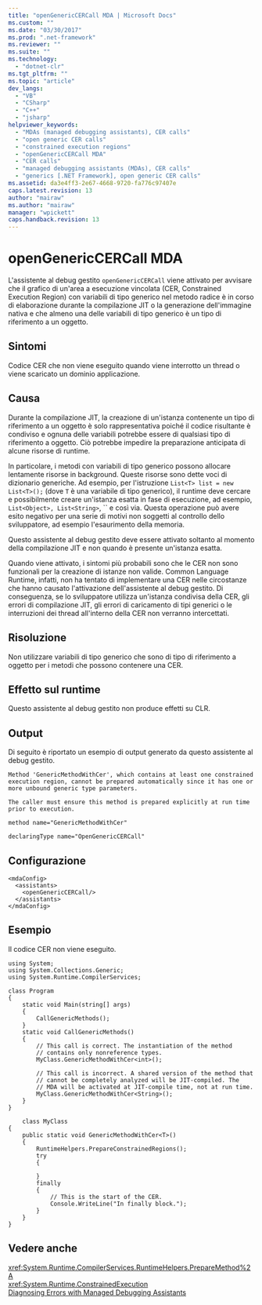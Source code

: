 ```yaml
---
title: "openGenericCERCall MDA | Microsoft Docs"
ms.custom: ""
ms.date: "03/30/2017"
ms.prod: ".net-framework"
ms.reviewer: ""
ms.suite: ""
ms.technology: 
  - "dotnet-clr"
ms.tgt_pltfrm: ""
ms.topic: "article"
dev_langs: 
  - "VB"
  - "CSharp"
  - "C++"
  - "jsharp"
helpviewer_keywords: 
  - "MDAs (managed debugging assistants), CER calls"
  - "open generic CER calls"
  - "constrained execution regions"
  - "openGenericCERCall MDA"
  - "CER calls"
  - "managed debugging assistants (MDAs), CER calls"
  - "generics [.NET Framework], open generic CER calls"
ms.assetid: da3e4ff3-2e67-4668-9720-fa776c97407e
caps.latest.revision: 13
author: "mairaw"
ms.author: "mairaw"
manager: "wpickett"
caps.handback.revision: 13
---
```

# openGenericCERCall MDA
L'assistente al debug gestito `openGenericCERCall` viene attivato per avvisare che il grafico di un'area a esecuzione vincolata \(CER, Constrained Execution Region\) con variabili di tipo generico nel metodo radice è in corso di elaborazione durante la compilazione JIT o la generazione dell'immagine nativa e che almeno una delle variabili di tipo generico è un tipo di riferimento a un oggetto.  
  
## Sintomi  
 Codice CER che non viene eseguito quando viene interrotto un thread o viene scaricato un dominio applicazione.  
  
## Causa  
 Durante la compilazione JIT, la creazione di un'istanza contenente un tipo di riferimento a un oggetto è solo rappresentativa poiché il codice risultante è condiviso e ognuna delle variabili potrebbe essere di qualsiasi tipo di riferimento a oggetto.  Ciò potrebbe impedire la preparazione anticipata di alcune risorse di runtime.  
  
 In particolare, i metodi con variabili di tipo generico possono allocare lentamente risorse in background.  Queste risorse sono dette voci di dizionario generiche.  Ad esempio, per l'istruzione `List<T> list = new List<T>();` \(dove `T` è una variabile di tipo generico\), il runtime deve cercare e possibilmente creare un'istanza esatta in fase di esecuzione, ad esempio, `List<Object>, List<String>`, `` e così via.  Questa operazione può avere esito negativo per una serie di motivi non soggetti al controllo dello sviluppatore, ad esempio l'esaurimento della memoria.  
  
 Questo assistente al debug gestito deve essere attivato soltanto al momento della compilazione JIT e non quando è presente un'istanza esatta.  
  
 Quando viene attivato, i sintomi più probabili sono che le CER non sono funzionali per la creazione di istanze non valide.  Common Language Runtime, infatti, non ha tentato di implementare una CER nelle circostanze che hanno causato l'attivazione dell'assistente al debug gestito.  Di conseguenza, se lo sviluppatore utilizza un'istanza condivisa della CER, gli errori di compilazione JIT, gli errori di caricamento di tipi generici o le interruzioni dei thread all'interno della CER non verranno intercettati.  
  
## Risoluzione  
 Non utilizzare variabili di tipo generico che sono di tipo di riferimento a oggetto per i metodi che possono contenere una CER.  
  
## Effetto sul runtime  
 Questo assistente al debug gestito non produce effetti su CLR.  
  
## Output  
 Di seguito è riportato un esempio di output generato da questo assistente al debug gestito.  
  
 `Method 'GenericMethodWithCer', which contains at least one constrained execution region, cannot be prepared automatically since it has one or more unbound generic type parameters.`  
  
 `The caller must ensure this method is prepared explicitly at run time prior to execution.`  
  
 `method name="GenericMethodWithCer"`  
  
 `declaringType name="OpenGenericCERCall"`  
  
## Configurazione  
  
```  
<mdaConfig>  
  <assistants>  
    <openGenericCERCall/>  
  </assistants>  
</mdaConfig>  
```  
  
## Esempio  
 Il codice CER non viene eseguito.  
  
```  
using System;  
using System.Collections.Generic;  
using System.Runtime.CompilerServices;  
  
class Program  
{  
    static void Main(string[] args)  
    {  
        CallGenericMethods();  
    }  
    static void CallGenericMethods()  
    {  
        // This call is correct. The instantiation of the method  
        // contains only nonreference types.  
        MyClass.GenericMethodWithCer<int>();  
  
        // This call is incorrect. A shared version of the method that  
        // cannot be completely analyzed will be JIT-compiled. The   
        // MDA will be activated at JIT-compile time, not at run time.  
        MyClass.GenericMethodWithCer<String>();  
    }  
}  
  
    class MyClass  
{  
    public static void GenericMethodWithCer<T>()  
    {  
        RuntimeHelpers.PrepareConstrainedRegions();  
        try  
        {  
  
        }  
        finally  
        {  
            // This is the start of the CER.  
            Console.WriteLine("In finally block.");  
        }  
    }  
}  
```  
  
## Vedere anche  
 <xref:System.Runtime.CompilerServices.RuntimeHelpers.PrepareMethod%2A>   
 <xref:System.Runtime.ConstrainedExecution>   
 [Diagnosing Errors with Managed Debugging Assistants](../../../docs/framework/debug-trace-profile/diagnosing-errors-with-managed-debugging-assistants.md)